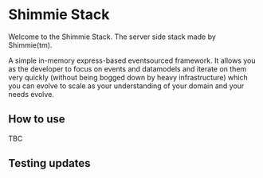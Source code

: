 # Shimmie Stack

Welcome to the Shimmie Stack. The server side stack made by Shimmie(tm).

A simple in-memory express-based eventsourced framework. It allows you as the
developer to focus on events and datamodels and iterate on them very quickly (without
being bogged down by heavy infrastructure) which you can evolve to scale as your understanding
of your domain and your needs evolve.

## How to use

TBC

## Testing updates
